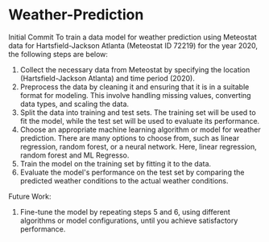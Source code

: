 # Weather-Prediction
Initial Commit
To train a data model for weather prediction using Meteostat data for Hartsfield-Jackson Atlanta (Meteostat ID 72219) for the year 2020, the following steps are below:

1. Collect the necessary data from Meteostat by specifying the location (Hartsfield-Jackson Atlanta) and time period (2020).
2. Preprocess the data by cleaning it and ensuring that it is in a suitable format for modeling. This involve handling missing values, converting data types, and scaling the data.
3. Split the data into training and test sets. The training set will be used to fit the model, while the test set will be used to evaluate its performance.
4. Choose an appropriate machine learning algorithm or model for weather prediction. There are many options to choose from, such as linear regression, random forest, or a neural network. Here, linear regression, random forest and ML Regresso.
5. Train the model on the training set by fitting it to the data.
6. Evaluate the model's performance on the test set by comparing the predicted weather conditions to the actual weather conditions.

Future Work: 
1. Fine-tune the model by repeating steps 5 and 6, using different algorithms or model configurations, until you achieve satisfactory performance.



